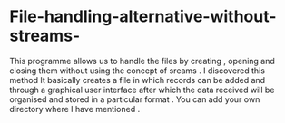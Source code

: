 # File-handling-alternative-without-streams-
This programme allows us to handle the files by creating , opening and closing them without using the concept of sreams . I discovered this method
It basically creates a file in which records can be added and through a graphical user interface after which the data received will be 
organised and stored in a particular format . You can add your own directory where I have mentioned .
